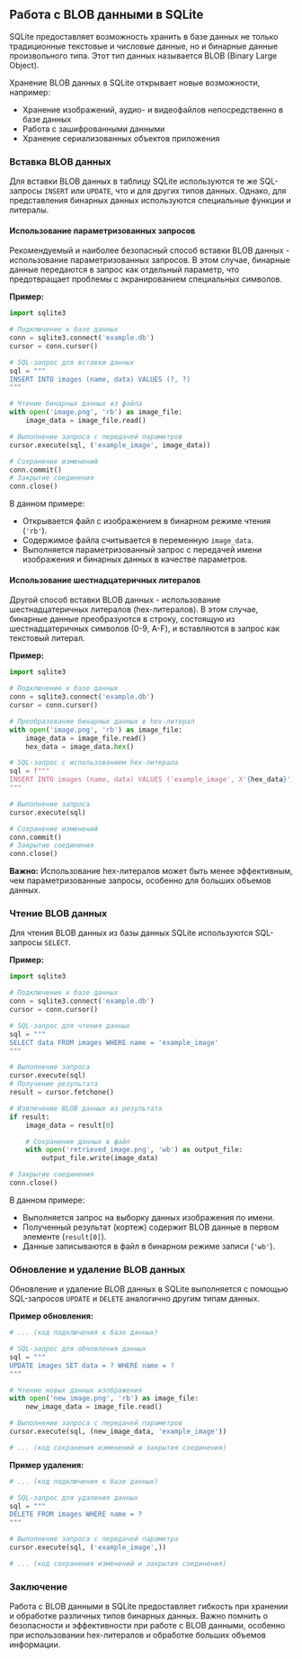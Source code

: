 ## Работа с BLOB данными в SQLite

SQLite предоставляет возможность хранить в базе данных не только традиционные текстовые и числовые данные, но и бинарные данные произвольного типа. Этот тип данных называется BLOB (Binary Large Object). 

Хранение BLOB данных в SQLite открывает новые возможности, например:

* Хранение изображений, аудио- и видеофайлов непосредственно в базе данных
* Работа с зашифрованными данными
* Хранение сериализованных объектов приложения

### Вставка BLOB данных

Для вставки BLOB данных в таблицу SQLite используются те же SQL-запросы `INSERT` или `UPDATE`, что и для других типов данных. Однако, для представления бинарных данных используются специальные функции и литералы.

#### Использование параметризованных запросов

Рекомендуемый и наиболее безопасный способ вставки BLOB данных - использование параметризованных запросов. В этом случае, бинарные данные передаются в запрос как отдельный параметр, что предотвращает проблемы с экранированием специальных символов.

**Пример:**

```python
import sqlite3

# Подключение к базе данных
conn = sqlite3.connect('example.db')
cursor = conn.cursor()

# SQL-запрос для вставки данных
sql = """
INSERT INTO images (name, data) VALUES (?, ?)
"""

# Чтение бинарных данных из файла
with open('image.png', 'rb') as image_file:
    image_data = image_file.read()

# Выполнение запроса с передачей параметров
cursor.execute(sql, ('example_image', image_data))

# Сохранение изменений
conn.commit()
# Закрытие соединения
conn.close()
```

В данном примере:

* Открывается файл с изображением в бинарном режиме чтения (`'rb'`).
* Содержимое файла считывается в переменную `image_data`.
* Выполняется параметризованный запрос с передачей имени изображения и бинарных данных в качестве параметров.

#### Использование шестнадцатеричных литералов

Другой способ вставки BLOB данных - использование шестнадцатеричных литералов (hex-литералов). В этом случае, бинарные данные преобразуются в строку, состоящую из шестнадцатеричных символов (0-9, A-F), и вставляются в запрос как текстовый литерал.

**Пример:**

```python
import sqlite3

# Подключение к базе данных
conn = sqlite3.connect('example.db')
cursor = conn.cursor()

# Преобразование бинарных данных в hex-литерал
with open('image.png', 'rb') as image_file:
    image_data = image_file.read()
    hex_data = image_data.hex()

# SQL-запрос с использованием hex-литерала
sql = f"""
INSERT INTO images (name, data) VALUES ('example_image', X'{hex_data}')
"""

# Выполнение запроса
cursor.execute(sql)

# Сохранение изменений
conn.commit()
# Закрытие соединения
conn.close()
```

**Важно:** Использование hex-литералов может быть менее эффективным, чем параметризованные запросы, особенно для больших объемов данных.

### Чтение BLOB данных

Для чтения BLOB данных из базы данных SQLite используются SQL-запросы `SELECT`. 

**Пример:**

```python
import sqlite3

# Подключение к базе данных
conn = sqlite3.connect('example.db')
cursor = conn.cursor()

# SQL-запрос для чтения данных
sql = """
SELECT data FROM images WHERE name = 'example_image'
"""

# Выполнение запроса
cursor.execute(sql)
# Получение результата
result = cursor.fetchone()

# Извлечение BLOB данных из результата
if result:
    image_data = result[0]

    # Сохранение данных в файл
    with open('retrieved_image.png', 'wb') as output_file:
        output_file.write(image_data)

# Закрытие соединения
conn.close()
```

В данном примере:

* Выполняется запрос на выборку данных изображения по имени.
* Полученный результат (кортеж) содержит BLOB данные в первом элементе (`result[0]`).
* Данные записываются в файл в бинарном режиме записи (`'wb'`).

### Обновление и удаление BLOB данных

Обновление и удаление BLOB данных в SQLite выполняется с помощью SQL-запросов `UPDATE` и `DELETE` аналогично другим типам данных.

**Пример обновления:**

```python
# ... (код подключения к базе данных)

# SQL-запрос для обновления данных
sql = """
UPDATE images SET data = ? WHERE name = ?
"""

# Чтение новых данных изображения
with open('new_image.png', 'rb') as image_file:
    new_image_data = image_file.read()

# Выполнение запроса с передачей параметров
cursor.execute(sql, (new_image_data, 'example_image'))

# ... (код сохранения изменений и закрытия соединения)
```

**Пример удаления:**

```python
# ... (код подключения к базе данных)

# SQL-запрос для удаления данных
sql = """
DELETE FROM images WHERE name = ?
"""

# Выполнение запроса с передачей параметра
cursor.execute(sql, ('example_image',))

# ... (код сохранения изменений и закрытия соединения)
```

### Заключение

Работа с BLOB данными в SQLite предоставляет гибкость при хранении и обработке различных типов бинарных данных. Важно помнить о безопасности и эффективности при работе с BLOB данными, особенно при использовании hex-литералов и обработке больших объемов информации.
